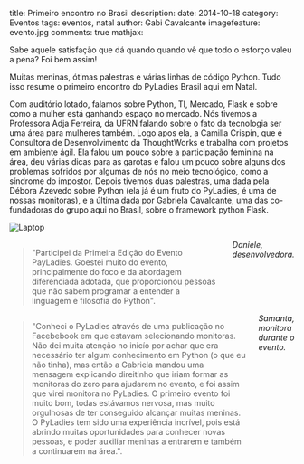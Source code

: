 title: Primeiro encontro no Brasil
description:
date: 2014-10-18
category: Eventos
tags: eventos, natal
author: Gabi Cavalcante
imagefeature: evento.jpg
comments: true
mathjax:

Sabe aquele satisfação que dá quando quando vê que todo o esforço valeu a pena? Foi bem assim!

Muitas meninas, ótimas palestras e várias linhas de código Python. Tudo isso resume o primeiro encontro do PyLadies Brasil aqui em Natal.

Com auditório lotado, falamos sobre Python, TI, Mercado, Flask e sobre como a mulher está ganhando espaço no mercado. Nós tivemos a Professora Adja Ferreira, da UFRN falando sobre o fato da tecnologia ser uma área para mulheres também. Logo apos ela, a Camilla Crispin, que é Consultora de Desenvolvimento da ThoughtWorks e trabalha com projetos em ambiente ágil. Ela falou um pouco sobre a participação feminina na área, deu várias dicas para as garotas e falou um pouco sobre alguns dos problemas sofridos por algumas de nós no meio tecnológico, como a síndrome do impostor. Depois tivemos duas palestras, uma dada pela Débora Azevedo sobre Python (ela já é um fruto do PyLadies, é uma de nossas monitoras), e a última dada por Gabriela Cavalcante, uma das co-fundadoras do grupo aqui no Brasil, sobre o framework python Flask.

![Laptop]({static}/images/primeiro-encontro.jpg)

<div class="row">
    <div class="small-12 medium-6 columns">
        <blockquote>"Participei da Primeira Edição do Evento PayLadies. Goestei muito do evento, principalmente do foco e da abordagem diferenciada adotada, que proporcionou pessoas que não sabem programar a entender a linguagem e filosofia do Python".</blockquote>
        <i>Daniele, desenvolvedora.</i>
    </div>
    <div class="small-12 medium-6 columns">
        <blockquote>"Conheci o PyLadies através de uma publicação no Facebebook em que estavam selecionando monitoras. Não dei muita atenção no inicío por achar que era necessário ter algum conhecimento em Python (o que eu não tinha), mas então a Gabriela mandou uma mensagem explicando direitinho que iriam formar as monitoras do zero para ajudarem no evento, e foi assim que virei monitora no PyLadies. O primeiro evento foi muito bom, todas estávamos nervosa, mas muito orgulhosas de ter conseguido alcançar muitas meninas. O PyLadies tem sido uma experiência incrível, pois está abrindo muitas oportunidades para conhecer novas pessoas, e poder auxiliar meninas a entrarem e também a continuarem na área.".</blockquote>
        <i>Samanta, monitora durante o evento.</i>
    </div>
</div>

<br/>
